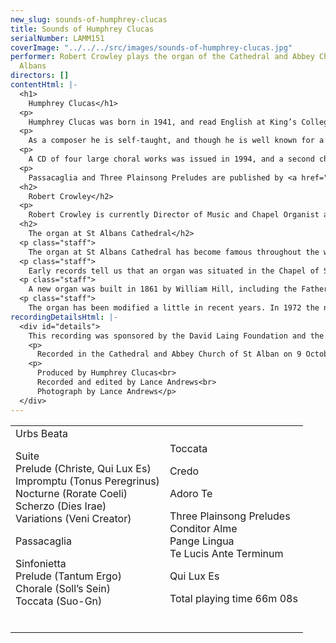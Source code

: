 ```yaml
---
new_slug: sounds-of-humphrey-clucas
title: Sounds of Humphrey Clucas
serialNumber: LAMM151
coverImage: "../../../src/images/sounds-of-humphrey-clucas.jpg"
performer: Robert Crowley plays the organ of the Cathedral and Abbey Church of St
  Albans
directors: []
contentHtml: |-
  <h1>
    Humphrey Clucas</h1>
  <p>
    Humphrey Clucas was born in 1941, and read English at King’s College, Cambridge, where he was a choral scholar. Having taught English in schools for twenty-seven years, while maintaining a separate singing career, he finally gave up teaching on his appointment as a Lay Vicar (member of the choir) of Westminster Abbey, from which he retired in 1999.</p>
  <p>
    As a composer he is self-taught, and though he is well known for a set of Responses, written as an undergraduate, nearly all his serious work has been done in the last twenty-five years. He has written a great deal of choral music, much of it liturgical; between May and December, 2000, for instance, he wrote settings of the Evening Canticles for Westminster Abbey and for Ripon and Southwark Cathedrals, and a morning canticle (the Benedictus) for Guildford. But there are also concert works for unaccompanied choir (including a Requiem), a Housman song-cycle for counter-tenor, a Clarinet Sonatina published by Lengnick, and a growing series of pieces for double bass.</p>
  <p>
    A CD of four large choral works was issued in 1994, and a second choral CD, Crufixus (1998), has been played both on Radio Three and on Classic FM. The current CD presents the best of his considerable output for organ.</p>
  <p>
    Passacaglia and Three Plainsong Preludes are published by <a href="https://web.archive.org/web/20160415225951/http://www.animus.org.uk/">animus</a>. All other works are published by <a href="https://web.archive.org/web/20160415225951/http://www.oecumuse.com/">Oecumuse</a>.</p>
  <h2>
    Robert Crowley</h2>
  <p>
    Robert Crowley is currently Director of Music and Chapel Organist at St George's School, Harpenden. He received his early musical training with Martin Neary as a chorister at St Margaret's Church, Westminster and he studied the organ with Martindale Sidwell at the Royal Academy of Music and subsequently with Susi Jeans and Arthur Wills. At the RAM he was awarded the Recital Diploma for Organ, also winning the Henry Richards and Frederick Keene Organ Prizes. He is particularly interested in contemporary music, and has commissioned pieces from a number of composers.</p>
  <h2>
    The organ at St Albans Cathedral</h2>
  <p class="staff">
    The organ at St Albans Cathedral has become famous throughout the world due to the St Albans International Organ Festival, founded by Peter Hurford in 1963. The Cathedral organ was rebuilt by Harrison and Harrison in 1962 to a design by Ralph Downes (Organist at Brompton Oratory), working in close collaboration with Peter Hurford (Master of the Music at St Albans Cathedral from 1958 to 1978). The organ is a particularly versatile instrument, capable of reflecting all schools of organ composition, providing the daily accompaniment for the Cathedral Choirs, leading and accompanying congregational singing and being at the centre of the International Organ Festival competitions and concerts.</p>
  <p class="staff">
    Early records tell us that an organ was situated in the Chapel of St Mary in 1380, and that an Organist named Adam was in post in 1302, when John de Maryns was elected Abbot. The distinguished composer Robert Fayrfax was Organist at St Albans Abbey from c1498 to 1502, but records are sketchy until 1820, when Thomas Fowler was appointed. No mention is made of an organ in an inventory dated 1 November 1552, and there is no record of an organ until 1820, when an instrument by Father Smith and John Byfield, originally built by Father Smith for St Dunstan’s in the East in 1670, was installed.</p>
  <p class="staff">
    A new organ was built in 1861 by William Hill, including the Father Smith Open Diapason from tenor C. The Abbey Church became the Cathedral of the new Diocese of St Albans in 1877, and in 1908 the organ was rebuilt with new oak cases (still in use today) by the firm of Abbott and Smith of Leeds. The organ was subsequently remodelled by Henry Willis and Son in 1929. It was decided however in 1958 that the instrument should be completely rebuilt, this time by Harrison and Harrison of Durham. Between 1959 and 1962 services were accompanied by a two-manual organ with 13 speaking stops, placed on the centre of the nave screen. The rebuilt organ was dedicated by the Bishop of St Albans on 18 November 1962.</p>
  <p class="staff">
    The organ has been modified a little in recent years. In 1972 the nave of the Cathedral was reordered in response to changing liturgical needs, and at this time the manual mixtures were slightly raised in pitch and the console was moved to the centre of the organ loft with the organist facing west. In 1991 the Swell Cymbel was replaced by a three-rank Mixture designed by Mark Venning and Peter Hopps of Harrison and Harrison.</p>
recordingDetailsHtml: |-
  <div id="details">
    This recording was sponsored by the David Laing Foundation and the Jarvis (Harpenden) Charitable Trust.
    <p>
      Recorded in the Cathedral and Abbey Church of St Alban on 9 October and 13 November 2002 by kind permission of Andrew Lucas (Master of the Music) and the Dean and Chapter.</p>
    <p>
      Produced by Humphrey Clucas<br>
      Recorded and edited by Lance Andrews<br>
      Photograph by Lance Andrews</p>
  </div>
---
```


<table class="tracktable">
  <tbody>
    <tr>
      <td class="column1">
        Urbs Beata
        <p>
          <span class="composer">Suite<br>
          </span>Prelude (Christe, Qui Lux Es)<br>
          Impromptu (Tonus Peregrinus)<br>
          Nocturne (Rorate Coeli)<br>
          Scherzo (Dies Irae)<br>
          Variations (Veni Creator)</p>
        <p>
          Passacaglia</p>
        <p>
          <span class="composer">Sinfonietta<br>
          </span>Prelude (Tantum Ergo)<br>
          Chorale (Soll’s Sein)<br>
          Toccata (Suo-Gn)<br>
           </p>
      </td>
      <td class="column2">
        Toccata
        <p>
          Credo</p>
        <p>
          Adoro Te</p>
        <p>
          <span class="composer">Three Plainsong Preludes<br>
          </span>Conditor Alme<br>
          Pange Lingua<br>
          Te Lucis Ante Terminum</p>
        <p>
          Qui Lux Es</p>
        <p>
          <span id="playingtime">Total playing time 66m 08s</span></p>
      </td>
    </tr>
  </tbody>
</table>
